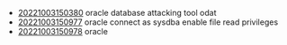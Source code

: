 - [20221003150380](/zet/20221003150380/README.md) oracle database attacking tool odat
- [20221003150977](/zet/20221003150977/README.md) oracle connect as sysdba enable file read privileges
- [20221003150978](/zet/20221003150978/README.md) oracle
